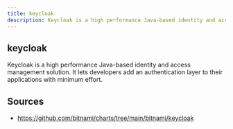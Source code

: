 ```yaml
---
title: keycloak
description: Keycloak is a high performance Java-based identity and access management solution. It lets developers add an authentication layer to their applications with minimum effort.
---
```


## keycloak

Keycloak is a high performance Java-based identity and access management solution. It lets developers add an authentication layer to their applications with minimum effort.

## Sources

- https://github.com/bitnami/charts/tree/main/bitnami/keycloak
